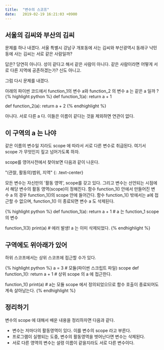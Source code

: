 ```yaml
---
title:  "변수의 스코프"
date:   2019-02-19 16:21:03 +0900
---
```


## 서울의 김씨와 부산의 김씨
문제를 하나 내겠다. 서울 특별시 강남구 개포동에 사는 김씨와 부산광역시 동래구 낙민동에 사는 김씨는
서로 같은 사람일까?

답은? 당연히 아니다. 성이 같다고 해서 같은 사람이 아니다. 같은 사람이라면 어떻게 서로 다른 지역에 공존하겠는가?
신도 아니고.

그럼 다시 문제를 내겠다.

아래의 파이썬 코드에서 function_1의 변수 a와 function_2 의 변수 a 는 같은 a 일까 ?
{% highlight python %}
def function_1(a):
    return a + 1

def function_2(a):
    return a + 2
{% endhighlight %}

아니다. 서로 다른 a 다. 이들은 이름이 같다는 것을 제외하면 연관이 없다.



## 이 구역의 a 는 나야
같은 이름의 변수일 지라도 scope 에 따라서 서로 다른 변수로 취급된다.
여기서 scope 가 무엇인지 짚고 넘어가도록 하자.

scope를 영어사전에서 찾아보면 다음과 같이 나온다.

"(관찰, 활동의)범위, 지역"
{: .text-center} 

모든 변수는 자신만의 '활동 영역', scope를 갖고 있다.
그리고 변수는 선언되는 시점에서 해당 변수의 활동 영역(scope)이 정해진다. 함수 function_1() 안에서
만들어진 변수 a 의 경우 function_1()의 scope 안에 들어간다. 
함수 function_1() 밖에서는 a에 접근할 수 없으며, function_1() 이 종료되면 변수 a 도 삭제된다.

{% highlight python %}
def function_1(a):
    return a + 1 # a 는 function_1 scope 의 변수
    
function_1(3)
print(a) # 에러 발생! a 는 이미 삭제되었다.
{% endhighlight %}



## 구역에도 위아래가 있어
하위 스코프에서는 상위 스코프에 접근할 수가 있다.

{% highlight python %}
a = 3 # 모듈(파이썬 스크립트 파일) scope
def function_1():
    return a + 1 # 상위 scope 의 a 에 접근한다.
    
function_1()
print(a) # a는 모듈 scope 에서 정의되었으므로 함수 호출이 종료되어도 계속 살아남는다.
{% endhighlight %}

## 정리하기
변수의 scope 에 대해서 배운 내용을 정리하자면 다음과 같다.

* 변수는 저마다의 활동영역이 있다. 이를 변수의 scope 라고 부른다.
* 프로그램이 실행되는 도중, 변수의 활동영역을 벗어난다면 변수는 삭제된다.
* 서로 다른 영역의 변수는 설령 이름이 같을지라도 서로 다른 변수이다.





